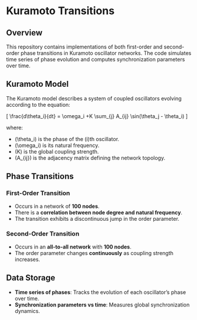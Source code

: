 # Kuramoto Transitions

## Overview
This repository contains implementations of both first-order and second-order phase transitions in Kuramoto oscillator networks. The code simulates time series of phase evolution and computes synchronization parameters over time.

## Kuramoto Model
The Kuramoto model describes a system of coupled oscillators evolving according to the equation:

\[
\frac{d\theta_i}{dt} = \omega_i +K \sum_{j}  A_{ij} \sin(\theta_j - \theta_i)
\]

where:
- \(\theta_i\) is the phase of the \(i\)th oscillator.
- \(\omega_i\) is its natural frequency.
- \(K\) is the global coupling strength.
- \(A_{ij}\) is the adjacency matrix defining the network topology.

## Phase Transitions
### First-Order Transition
- Occurs in a network of **100 nodes**.
- There is a **correlation between node degree and natural frequency**.
- The transition exhibits a discontinuous jump in the order parameter.

### Second-Order Transition
- Occurs in an **all-to-all network** with **100 nodes**.
- The order parameter changes **continuously** as coupling strength increases.

## Data Storage
- **Time series of phases**: Tracks the evolution of each oscillator’s phase over time.
- **Synchronization parameters vs time**: Measures global synchronization dynamics.
